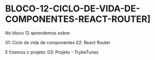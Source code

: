 # BLOCO-12-CICLO-DE-VIDA-DE-COMPONENTES-REACT-ROUTER]

No bloco 12 aprendemos sobre:

01: Ciclo de vida de componentes
02: React Router

E fizemos o projeto:
03: Projeto - TrybeTunes

